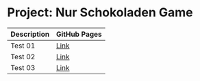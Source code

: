 # Project: Nur Schokoladen Game

| Description | GitHub Pages                                           |
| ----------- | ------------------------------------------------------ |
| Test 01     | [Link](https://romanrios.github.io/nur-schokoladen/01) |
| Test 02     | [Link](https://romanrios.github.io/nur-schokoladen/02) |
| Test 03     | [Link](https://romanrios.github.io/nur-schokoladen/03) |
